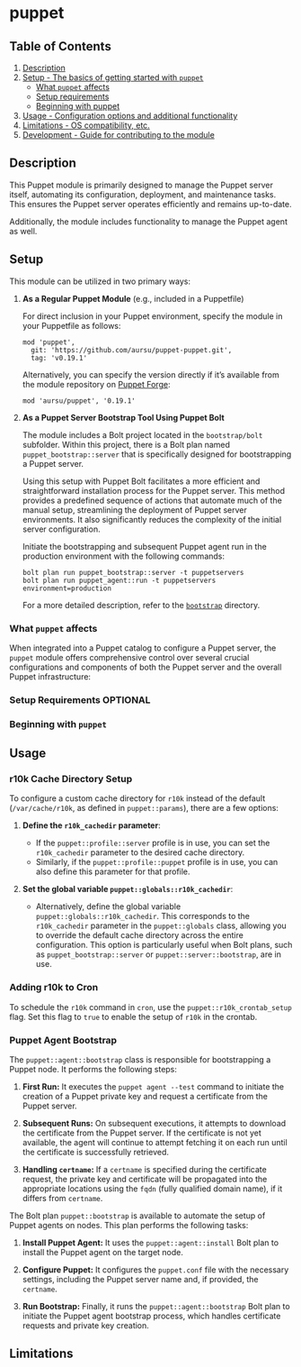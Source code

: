 # puppet

## Table of Contents

1. [Description](#description)
1. [Setup - The basics of getting started with `puppet`](#setup)
    * [What `puppet` affects](#what-puppet-affects)
    * [Setup requirements](#setup-requirements)
    * [Beginning with puppet](#beginning-with-puppet)
1. [Usage - Configuration options and additional functionality](#usage)
1. [Limitations - OS compatibility, etc.](#limitations)
1. [Development - Guide for contributing to the module](#development)

## Description

This Puppet module is primarily designed to manage the Puppet server itself,
automating its configuration, deployment, and maintenance tasks. This ensures
the Puppet server operates efficiently and remains up-to-date.

Additionally, the module includes functionality to manage the Puppet agent as well.

## Setup

This module can be utilized in two primary ways:

1. **As a Regular Puppet Module** (e.g., included in a Puppetfile)

   For direct inclusion in your Puppet environment, specify the module in your Puppetfile as follows:

   ```
   mod 'puppet',
     git: 'https://github.com/aursu/puppet-puppet.git',
     tag: 'v0.19.1'
   ```

   Alternatively, you can specify the version directly if it’s available from the module repository on [Puppet Forge](https://forge.puppet.com/modules/aursu/puppet/readme):

   ```
   mod 'aursu/puppet', '0.19.1'
   ```

2. **As a Puppet Server Bootstrap Tool Using Puppet Bolt**

   The module includes a Bolt project located in the `bootstrap/bolt` subfolder. Within this project, there is a Bolt plan named `puppet_bootstrap::server` that is specifically designed for bootstrapping a Puppet server.

   Using this setup with Puppet Bolt facilitates a more efficient and straightforward installation process for the Puppet server. This method provides a predefined sequence of actions that automate much of the manual setup, streamlining the deployment of Puppet server environments. It also significantly reduces the complexity of the initial server configuration.

   Initiate the bootstrapping and subsequent Puppet agent run in the production environment with the following commands:

   ```
   bolt plan run puppet_bootstrap::server -t puppetservers
   bolt plan run puppet_agent::run -t puppetservers environment=production
   ```

   For a more detailed description, refer to the [`bootstrap`](bootstrap/README.md) directory.

### What `puppet` affects

When integrated into a Puppet catalog to configure a Puppet server, the `puppet` module offers comprehensive control over several crucial configurations and components of both the Puppet server and the overall Puppet infrastructure:

### Setup Requirements **OPTIONAL**

### Beginning with `puppet`

## Usage

### r10k Cache Directory Setup

To configure a custom cache directory for `r10k` instead of the default (`/var/cache/r10k`, as defined in `puppet::params`), there are a few options:

1. **Define the `r10k_cachedir` parameter**:
   - If the `puppet::profile::server` profile is in use, you can set the `r10k_cachedir` parameter to the desired cache directory.
   - Similarly, if the `puppet::profile::puppet` profile is in use, you can also define this parameter for that profile.

2. **Set the global variable `puppet::globals::r10k_cachedir`**:
   - Alternatively, define the global variable `puppet::globals::r10k_cachedir`. This corresponds to the `r10k_cachedir` parameter in the `puppet::globals` class, allowing you to override the default cache directory across the entire configuration. This option is particularly useful when Bolt plans, such as `puppet_bootstrap::server` or `puppet::server::bootstrap`, are in use.

### Adding r10k to Cron

To schedule the `r10k` command in `cron`, use the `puppet::r10k_crontab_setup` flag. Set this flag to `true` to enable the setup of `r10k` in the crontab.

### Puppet Agent Bootstrap

The `puppet::agent::bootstrap` class is responsible for bootstrapping a Puppet node. It performs the following steps:

1. **First Run:**
   It executes the `puppet agent --test` command to initiate the creation of a Puppet private key and request a certificate from the Puppet server.

2. **Subsequent Runs:**
   On subsequent executions, it attempts to download the certificate from the Puppet server. If the certificate is not yet available, the agent will continue to attempt fetching it on each run until the certificate is successfully retrieved.

3. **Handling `certname`:**
   If a `certname` is specified during the certificate request, the private key and certificate will be propagated into the appropriate locations using the `fqdn` (fully qualified domain name), if it differs from `certname`.

The Bolt plan `puppet::bootstrap` is available to automate the setup of Puppet agents on nodes. This plan performs the following tasks:

1. **Install Puppet Agent:**
   It uses the `puppet::agent::install` Bolt plan to install the Puppet agent on the target node.

2. **Configure Puppet:**
   It configures the `puppet.conf` file with the necessary settings, including the Puppet server name and, if provided, the `certname`.

3. **Run Bootstrap:**
   Finally, it runs the `puppet::agent::bootstrap` Bolt plan to initiate the Puppet agent bootstrap process, which handles certificate requests and private key creation.

## Limitations